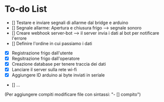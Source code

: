 # To-do List 
- [] Testare e inviare segnali di allarme dal bridge e arduino
- [] Segnale allarme: Apertura e chiusura frigo --> segnale sonoro
- [] Creare webhook server-bot --> il server invia i dati al bot per notificare l'errore
- [] Definire l'ordine in cui passiamo i dati
- [x] Registrazione frigo dall'utente
- [x] Regsitrazione frigo dall'operatore
- [x] Creazione database per tenere traccia dei dati
- [x] Lanciare il server sulla rete wi-fi
- [x] Aggiungere ID arduino ai byte inviati in seriale
- [] ...


(Per aggiungere compiti modificare file con sintassi: "- [] compito") 
